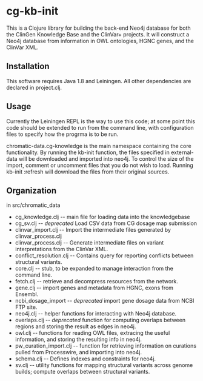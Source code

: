 # cg-kb-init

This is a Clojure library for building the back-end Neo4j database for both the ClinGen Knowledge Base and the ClinVar+ projects. It will construct a Neo4j database from information in OWL ontologies, HGNC genes, and the ClinVar XML.

## Installation

This software requires Java 1.8 and Leiningen. All other dependencies are declared in project.clj.

## Usage

Currently the Leiningen REPL is the way to use this code; at some point this code should be extended to run from the command line, with configuration files to specify how the progrma is to be run.

chromatic-data.cg-knowledge is the main namespace containing the core functionality. By running the kb-init function, the files specified in external-data will be downloaded and imported into neo4j. To control the size of the import, comment or uncomment files that you do not wish to load. Running kb-init :refresh will download the files from their original sources.

## Organization

in src/chromatic_data

* cg_knowledge.clj -- main file for loading data into the knowledgebase
* cg_sv.clj -- *deprecated* Load CSV data from CG dosage map submission
* clinvar_import.clj -- Import the intermediate files generated by clinvar\_process.clj 
* clinvar_process.clj -- Generate intermediate files on variant interpretations from the ClinVar XML.
* conflict_resolution.clj -- Contains query for reporting conflicts between structural variants.
* core.clj -- stub, to be expanded to manage interaction from the command line.
* fetch.clj -- retrieve and decompress resources from the network.
* gene.clj -- import genes and metadata from HGNC, exons from Ensembl.
* ncbi_dosage_import -- *deprecated* import gene dosage data from NCBI FTP site.
* neo4j.clj -- helper functions for interacting with Neo4j database.
* overlaps.clj -- *deprecated* function for computing overlaps between regions and storing the result as edges in neo4j.
* owl.clj -- functions for reading OWL files, extracing the useful information, and storing the resulting info in neo4j.
* pw_curation_import.clj -- function for retrieving information on curations pulled from Processwire, and importing into neo4j.
* schema.clj -- Defines indexes and constraints for neo4j.
* sv.clj -- utility functions for mapping structural variants across genome builds; compute overlaps between structural variants.
